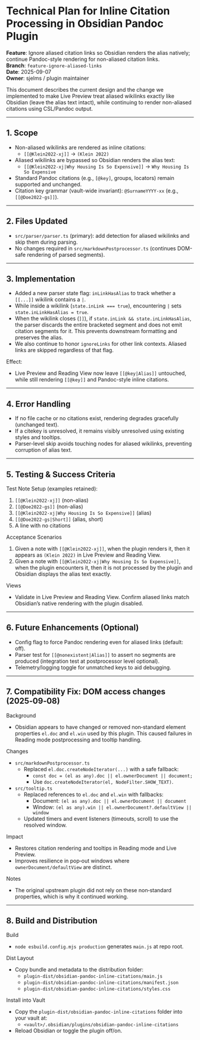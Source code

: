 # Technical Plan for Inline Citation Processing in Obsidian Pandoc Plugin

**Feature**: Ignore aliased citation links so Obsidian renders the alias natively; continue Pandoc-style rendering for non-aliased citation links.  
**Branch**: `feature-ignore-aliased-links`  
**Date**: 2025-09-07  
**Owner**: sjelms / plugin maintainer

This document describes the current design and the change we implemented to make Live Preview treat aliased wikilinks exactly like Obsidian (leave the alias text intact), while continuing to render non-aliased citations using CSL/Pandoc output.

---

## 1. Scope

- Non-aliased wikilinks are rendered as inline citations:
  - `[[@Klein2022-xj]]` → `(Klein 2022)`
- Aliased wikilinks are bypassed so Obsidian renders the alias text:
  - `[[@Klein2022-xj|Why Housing Is So Expensive]]` → `Why Housing Is So Expensive`
- Standard Pandoc citations (e.g., `[@key]`, groups, locators) remain supported and unchanged.
- Citation key grammar (vault-wide invariant): `@SurnameYYYY-xx` (e.g., `[[@Doe2022-gs]]`).

---

## 2. Files Updated

- `src/parser/parser.ts` (primary): add detection for aliased wikilinks and skip them during parsing.
- No changes required in `src/markdownPostprocessor.ts` (continues DOM-safe rendering of parsed segments).

---

## 3. Implementation

- Added a new parser state flag: `inLinkHasAlias` to track whether a `[[...]]` wikilink contains a `|`.
- While inside a wikilink (`state.inLink === true`), encountering `|` sets `state.inLinkHasAlias = true`.
- When the wikilink closes (`]]`), if `state.inLink && state.inLinkHasAlias`, the parser discards the entire bracketed segment and does not emit citation segments for it. This prevents downstream formatting and preserves the alias.
- We also continue to honor `ignoreLinks` for other link contexts. Aliased links are skipped regardless of that flag.

Effect:
- Live Preview and Reading View now leave `[[@key|Alias]]` untouched, while still rendering `[[@key]]` and Pandoc-style inline citations.

---

## 4. Error Handling

- If no file cache or no citations exist, rendering degrades gracefully (unchanged text).
- If a citekey is unresolved, it remains visibly unresolved using existing styles and tooltips.
- Parser-level skip avoids touching nodes for aliased wikilinks, preventing corruption of alias text.

---

## 5. Testing & Success Criteria

Test Note Setup (examples retained):
1. `[[@Klein2022-xj]]` (non-alias)
2. `[[@Doe2022-gs]]` (non-alias)
3. `[[@Klein2022-xj|Why Housing Is So Expensive]]` (alias)
4. `[[@Doe2022-gs|Short]]` (alias, short)
5. A line with no citations

Acceptance Scenarios
1. Given a note with `[[@Klein2022-xj]]`, when the plugin renders it, then it appears as `(Klein 2022)` in Live Preview and Reading View.
2. Given a note with `[[@Klein2022-xj|Why Housing Is So Expensive]]`, when the plugin encounters it, then it is not processed by the plugin and Obsidian displays the alias text exactly.

Views
- Validate in Live Preview and Reading View. Confirm aliased links match Obsidian’s native rendering with the plugin disabled.

---

## 6. Future Enhancements (Optional)

- Config flag to force Pandoc rendering even for aliased links (default: off).
- Parser test for `[[@nonexistent|Alias]]` to assert no segments are produced (integration test at postprocessor level optional).
- Telemetry/logging toggle for unmatched keys to aid debugging.

---

## 7. Compatibility Fix: DOM access changes (2025‑09‑08)

Background
- Obsidian appears to have changed or removed non‑standard element properties `el.doc` and `el.win` used by this plugin. This caused failures in Reading mode postprocessing and tooltip handling.

Changes
- `src/markdownPostprocessor.ts`
  - Replaced `el.doc.createNodeIterator(...)` with a safe fallback:
    - `const doc = (el as any).doc || el.ownerDocument || document;`
    - Use `doc.createNodeIterator(el, NodeFilter.SHOW_TEXT)`.
- `src/tooltip.ts`
  - Replaced references to `el.doc` and `el.win` with fallbacks:
    - Document: `(el as any).doc || el.ownerDocument || document`
    - Window: `(el as any).win || el.ownerDocument?.defaultView || window`
  - Updated timers and event listeners (timeouts, scroll) to use the resolved window.

Impact
- Restores citation rendering and tooltips in Reading mode and Live Preview.
- Improves resilience in pop‑out windows where `ownerDocument/defaultView` are distinct.

Notes
- The original upstream plugin did not rely on these non‑standard properties, which is why it continued working.

---

## 8. Build and Distribution

Build
- `node esbuild.config.mjs production` generates `main.js` at repo root.

Dist Layout
- Copy bundle and metadata to the distribution folder:
  - `plugin-dist/obsidian-pandoc-inline-citations/main.js`
  - `plugin-dist/obsidian-pandoc-inline-citations/manifest.json`
  - `plugin-dist/obsidian-pandoc-inline-citations/styles.css`

Install into Vault
- Copy the `plugin-dist/obsidian-pandoc-inline-citations` folder into your vault at:
  - `<vault>/.obsidian/plugins/obsidian-pandoc-inline-citations`
- Reload Obsidian or toggle the plugin off/on.
